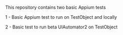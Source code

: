 
This repository contains two basic Appium tests

1 - Basic Appium test to run on TestObject and locally

2 - Basic test to run beta UIAutomator2 on TestObject